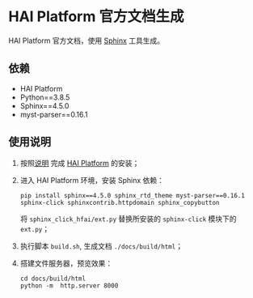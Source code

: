 # HAI Platform 官方文档生成

HAI Platform 官方文档，使用 [Sphinx](https://www.sphinx-doc.org/en/master/) 工具生成。

## 依赖
+ HAI Platform
+ Python==3.8.5
+ Sphinx==4.5.0
+ myst-parser==0.16.1


## 使用说明

1. 按照[说明](https://github.com/HFAiLab/hai-platform) 完成 [HAI Platform](https://github.com/HFAiLab/hai-platform) 的安装；

2. 进入 HAI Platform 环境，安装 Sphinx 依赖：

    ```
    pip install sphinx==4.5.0 sphinx_rtd_theme myst-parser==0.16.1 sphinx-click sphinxcontrib.httpdomain sphinx_copybutton
    ```

    将 `sphinx_click_hfai/ext.py` 替换所安装的 `sphinx-click` 模块下的 `ext.py`；

3. 执行脚本 `build.sh`, 生成文档 `./docs/build/html`；

4. 搭建文件服务器，预览效果：

    ```
    cd docs/build/html
    python -m  http.server 8000
    ```